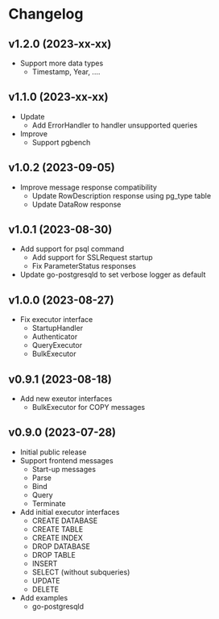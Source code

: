 # Changelog

## v1.2.0 (2023-xx-xx)
- Support more data types
  - Timestamp, Year, .... 

## v1.1.0 (2023-xx-xx)
- Update
  - Add ErrorHandler to handler unsupported queries
- Improve
  - Support pgbench

## v1.0.2 (2023-09-05)
- Improve message response compatibility
  -  Update RowDescription response using pg_type table
  -  Update DataRow response

## v1.0.1 (2023-08-30)
- Add support for psql command
  - Add support for SSLRequest startup
  - Fix ParameterStatus responses
- Update go-postgresqld to set verbose logger as default

## v1.0.0 (2023-08-27)
- Fix executor interface
  - StartupHandler
  - Authenticator
  - QueryExecutor
  - BulkExecutor

## v0.9.1 (2023-08-18)
- Add new exeutor interfaces
  - BulkExecutor for COPY messages

## v0.9.0 (2023-07-28)
- Initial public release  
- Support frontend messages
  - Start-up messages
  - Parse
  - Bind
  - Query
  - Terminate
- Add initial executor interfaces
  - CREATE DATABASE
  - CREATE TABLE
  - CREATE INDEX
  - DROP DATABASE
  - DROP TABLE
  - INSERT
  - SELECT (without subqueries)
  - UPDATE
  - DELETE
- Add examples
  - go-postgresqld